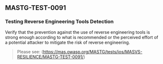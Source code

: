 ##  MASTG-TEST-0091

### Testing Reverse Engineering Tools Detection

Verify that the prevention against the use of reverse engineering tools is strong enough according to what is recommended or the perceived effort of a potential attacker to mitigate the risk of reverse engineering.

> Please see: (https://mas.owasp.org/MASTG/tests/ios/MASVS-RESILIENCE/MASTG-TEST-0091/)
